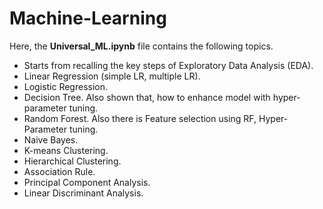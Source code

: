 # Machine-Learning
  Here, the **Universal_ML.ipynb** file contains the following topics.

- Starts from recalling the key steps of Exploratory Data Analysis (EDA).
- Linear Regression (simple LR, multiple LR).
- Logistic Regression.
- Decision Tree. Also shown that, how to enhance model with hyper-parameter tuning.
- Random Forest. Also there is Feature selection using RF, Hyper-Parameter tuning.
- Naive Bayes.
- K-means Clustering.
- Hierarchical Clustering.
- Association Rule.
- Principal Component Analysis.
- Linear Discriminant Analysis.
